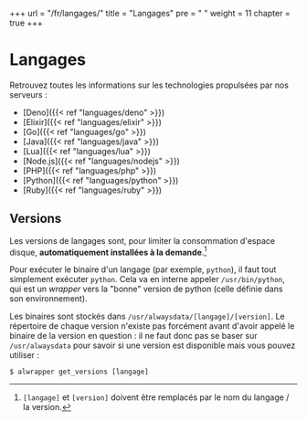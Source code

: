 +++
url = "/fr/langages/"
title = "Langages"
pre = "<i class='fas fa-fw fa-code'></i> "
weight = 11
chapter = true
+++

# Langages

Retrouvez toutes les informations sur les technologies propulsées par nos serveurs :

* [Deno]({{< ref "languages/deno" >}})
* [Elixir]({{< ref "languages/elixir" >}})
* [Go]({{< ref "languages/go" >}})
* [Java]({{< ref "languages/java" >}})
* [Lua]({{< ref "languages/lua" >}})
* [Node.js]({{< ref "languages/nodejs" >}})
* [PHP]({{< ref "languages/php" >}})
* [Python]({{< ref "languages/python" >}})
* [Ruby]({{< ref "languages/ruby" >}})

## Versions

Les versions de langages sont, pour limiter la consommation d'espace disque, **automatiquement installées à la demande**.[^1]

Pour exécuter le binaire d'un langage (par exemple, `python`), il faut tout simplement exécuter `python`. Cela va en interne appeler `/usr/bin/python`, qui est un *wrapper* vers la "bonne" version de python (celle définie dans son environnement).

Les binaires sont stockés dans `/usr/alwaysdata/[langage]/[version]`. Le répertoire de chaque version n'existe pas forcément avant d'avoir appelé le binaire de la version en question : il ne faut donc pas se baser sur `/usr/alwaysdata` pour savoir si une version est disponible mais vous pouvez utiliser :

```
$ alwrapper get_versions [langage]
```

[^1]: `[langage]` et `[version]` doivent être remplacés par le nom du langage / la version.
